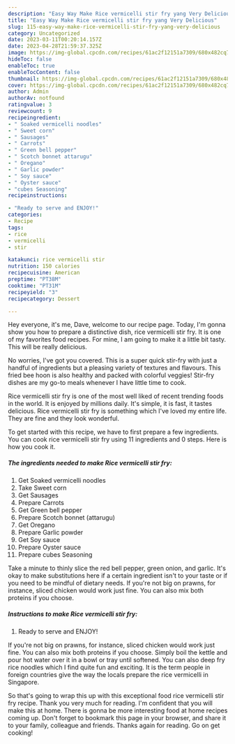 ```yaml
---
description: "Easy Way Make Rice vermicelli stir fry yang Very Delicious"
title: "Easy Way Make Rice vermicelli stir fry yang Very Delicious"
slug: 115-easy-way-make-rice-vermicelli-stir-fry-yang-very-delicious
category: Uncategorized
date: 2023-03-11T00:20:14.157Z
date: 2023-04-28T21:59:37.325Z
image: https://img-global.cpcdn.com/recipes/61ac2f12151a7309/680x482cq70/rice-vermicelli-stir-fry-recipe-main-photo.jpg
hideToc: false
enableToc: true
enableTocContent: false
thumbnail: https://img-global.cpcdn.com/recipes/61ac2f12151a7309/680x482cq70/rice-vermicelli-stir-fry-recipe-main-photo.jpg
cover: https://img-global.cpcdn.com/recipes/61ac2f12151a7309/680x482cq70/rice-vermicelli-stir-fry-recipe-main-photo.jpg
author: Admin
authorAv: notfound
ratingvalue: 3
reviewcount: 9
recipeingredient:
- " Soaked vermicelli noodles"
- " Sweet corn"
- " Sausages"
- " Carrots"
- " Green bell pepper"
- " Scotch bonnet attarugu"
- " Oregano"
- " Garlic powder"
- " Soy sauce"
- " Oyster sauce"
- "cubes Seasoning"
recipeinstructions:

- "Ready to serve and ENJOY!"
categories:
- Recipe
tags:
- rice
- vermicelli
- stir

katakunci: rice vermicelli stir 
nutrition: 150 calories
recipecuisine: American
preptime: "PT38M"
cooktime: "PT31M"
recipeyield: "3"
recipecategory: Dessert

---
```



Hey everyone, it's me, Dave, welcome to our recipe page. Today, I'm gonna show you how to prepare a distinctive dish, rice vermicelli stir fry. It is one of my favorites food recipes. For mine, I am going to make it a little bit tasty. This will be really delicious.

No worries, I&#39;ve got you covered. This is a super quick stir-fry with just a handful of ingredients but a pleasing variety of textures and flavours. This fried bee hoon is also healthy and packed with colorful veggies! Stir-fry dishes are my go-to meals whenever I have little time to cook.

Rice vermicelli stir fry is one of the most well liked of recent trending foods in the world. It is enjoyed by millions daily. It's simple, it is fast, it tastes delicious. Rice vermicelli stir fry is something which I've loved my entire life. They are fine and they look wonderful.


To get started with this recipe, we have to first prepare a few ingredients. You can cook rice vermicelli stir fry using 11 ingredients and 0 steps. Here is how you cook it.

<!--inarticleads1-->

##### The ingredients needed to make Rice vermicelli stir fry:

1. Get  Soaked vermicelli noodles
1. Take  Sweet corn
1. Get  Sausages
1. Prepare  Carrots
1. Get  Green bell pepper
1. Prepare  Scotch bonnet (attarugu)
1. Get  Oregano
1. Prepare  Garlic powder
1. Get  Soy sauce
1. Prepare  Oyster sauce
1. Prepare cubes Seasoning


Take a minute to thinly slice the red bell pepper, green onion, and garlic. It&#39;s okay to make substitutions here if a certain ingredient isn&#39;t to your taste or if you need to be mindful of dietary needs. If you&#39;re not big on prawns, for instance, sliced chicken would work just fine. You can also mix both proteins if you choose. 

<!--inarticleads2-->

##### Instructions to make Rice vermicelli stir fry:


1. Ready to serve and ENJOY!

If you&#39;re not big on prawns, for instance, sliced chicken would work just fine. You can also mix both proteins if you choose. Simply boil the kettle and pour hot water over it in a bowl or tray until softened. You can also deep fry rice noodles which I find quite fun and exciting. It is the term people in foreign countries give the way the locals prepare the rice vermicelli in Singapore. 

So that's going to wrap this up with this exceptional food rice vermicelli stir fry recipe. Thank you very much for reading. I'm confident that you will make this at home. There is gonna be more interesting food at home recipes coming up. Don't forget to bookmark this page in your browser, and share it to your family, colleague and friends. Thanks again for reading. Go on get cooking!
